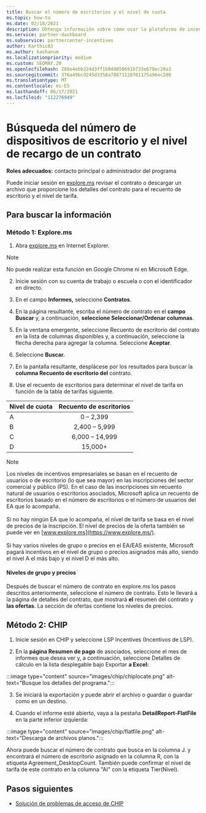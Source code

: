 ```yaml
---
title: Buscar el número de escritorios y el nivel de cuota
ms.topic: how-to
ms.date: 02/18/2021
description: Obtenga información sobre cómo usar la plataforma de incentivos de canal (CHIP) para buscar la información de nivel de cuota y recuento de escritorio para un contrato.
ms.service: partner-dashboard
ms.subservice: partnercenter-incentives
author: Karthic83
ms.author: kashanum
ms.localizationpriority: medium
ms.custom: SEOMAY.20
ms.openlocfilehash: 288e4ebb224d3ff1b0d4050691b733e678ec29a3
ms.sourcegitcommit: 376a49bcd245d3358a78871128761175a96ec200
ms.translationtype: MT
ms.contentlocale: es-ES
ms.lasthandoff: 06/17/2021
ms.locfileid: "112276949"
---
```

# <a name="locate-the-desktop-count-and-fee-level-for-an-agreement"></a>Búsqueda del número de dispositivos de escritorio y el nivel de recargo de un contrato

**Roles adecuados:** contacto principal o administrador del programa

Puede iniciar sesión en [explore.ms](https://www.explore.ms/) revisar el contrato o descargar un archivo que proporcione los detalles del contrato para el recuento de escritorio y el nivel de tarifa.

## <a name="to-locate-the-information"></a>Para buscar la información

### <a name="method-1--explorems"></a>Método 1: Explore.ms

1. Abra [explore.ms](https://www.explore.ms/) en Internet Explorer. 

>[!Note]
>No puede realizar esta función en Google Chrome ni en Microsoft Edge.

2. Inicie sesión con su cuenta de trabajo o escuela o con el identificador en directo.  

3. En el campo **Informes,** seleccione **Contratos**.

4. En la página resultante, escriba el número de contrato en el **campo Buscar** y, a continuación, **seleccione Seleccionar/Ordenar columnas**.

5. En la ventana emergente,  seleccione Recuento de escritorio del contrato en la lista de columnas disponibles y, a continuación, seleccione la flecha derecha para agregar la columna. Seleccione **Aceptar**.

6. Seleccione **Buscar.**

7. En la pantalla resultante, desplácese por los resultados para buscar la **columna Recuento de escritorio del** contrato. 

8. Use el recuento de escritorios para determinar el nivel de tarifa en función de la tabla de tarifas siguiente.  

| Nivel de cuota | Recuento de escritorios |
| ------ | :-----------: |
|  A | 0 – 2,399    |
|  B | 2,400 – 5,999    |
|  C | 6,000 – 14,999    |
|  D | 15,000+   |

>[!NOTE]
>Los niveles de incentivos empresariales se basan en el recuento de usuarios o de escritorio (lo que sea mayor) en las inscripciones del sector comercial y público (PS). En el caso de las inscripciones sin recuento natural de usuarios o escritorios asociados, Microsoft aplica un recuento de escritorios basado en el número de escritorios o el número de usuarios del EA que lo acompaña. <br><br>Si no hay ningún EA que lo acompaña, el nivel de tarifa se basa en el nivel de precios de la inscripción. El nivel de precios de la oferta también se puede ver en [www.explore.ms](https://www.explore.ms/). <br><br>Si hay varios niveles de grupo o precios en el EA/EAS existente, Microsoft pagará incentivos en el nivel de grupo o precios asignados más alto, siendo el nivel A el más bajo y el nivel D el más alto.

#### <a name="pool-and-pricing-levels"></a>Niveles de grupo y precios

Después de buscar el número de contrato en explore.ms los pasos descritos anteriormente, seleccione el número de contrato. Esto le llevará a la página de detalles del contrato, que mostrará **el** resumen del contrato y **las ofertas**. La sección de ofertas contiene los niveles de precios.

## <a name="method-2---chip"></a>Método 2: CHIP

1. Inicie sesión en CHIP y seleccione LSP Incentives (Incentivos de LSP).

2. En la **página Resumen de pago** de asociados, seleccione el  mes de informes que desea ver y, a continuación, seleccione Detalles de cálculo en la lista desplegable bajo Exportar **a Excel:**

:::image type="content" source="images/chip/chiplocate.png" alt-text="Busque los detalles del programa.":::

3. Se iniciará la exportación y puede abrir el archivo o guardar o guardar como en un destino.

4. Cuando el informe esté abierto, vaya a la pestaña **DetailReport-FlatFile** en la parte inferior izquierda:

:::image type="content" source="images/chip/flatfile.png" alt-text="Descarga de archivos planos.":::

Ahora puede buscar el número de contrato que busca en la columna J. y encontrará el número de escritorio asignado en la columna R, con la etiqueta Agreement_DesktopCount. También puede confirmar el nivel de tarifa de este contrato en la columna "AI" con la etiqueta Tier(Nivel).

## <a name="next-steps"></a>Pasos siguientes

- [Solución de problemas de acceso de CHIP](chip-access-trouble.md)
